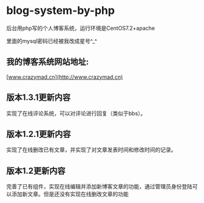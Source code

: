 # blog-system-by-php
后台用php写的个人博客系统，运行环境是CentOS7.2+apache

里面的mysql密码已经被我改成星号^_^

## 我的博客系统网站地址:
[www.crazymad.cn](http://www.crazymad.cn)

## 版本1.3.1更新内容
实现了在线评论系统，可以对评论进行回复（类似于bbs）。

## 版本1.2.1更新内容
实现了在线删改已有文章，并实现了对文章发表时间和修改时间的记录。

## 版本1.2更新内容
完善了已有组件，实现在线编辑并添加新博客文章的功能，通过管理员身份登陆可以添加新文章。但是还没有实现在线删改文章的功能

